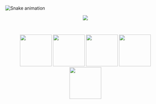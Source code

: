 ### 

<!--
**hhalim0/hhalim0** is a ✨ _special_ ✨ repository because its `README.md` (this file) appears on your GitHub profile.

Here are some ideas to get you started:

- 🔭 I’m currently working on ...
- 🌱 I’m currently learning ...
- 👯 I’m looking to collaborate on ...
- 🤔 I’m looking for help with ...
- 💬 Ask me about ...
- 📫 How to reach me: ...
- 😄 Pronouns: ...
- ⚡ Fun fact: ...
-->

![Snake animation](https://github.com/hhalim0/hhalim0/blob/output/github-contribution-grid-snake.svg)

<p align="center">
<img src="https://www.google.com/url?sa=i&url=https%3A%2F%2Fizaron.github.io%2Fpost%2Fcompetitive-programming-and-cyberpunk%2F&psig=AOvVaw2CkykZXwaYQpSoEAfJcy2D&ust=1665946527394000&source=images&cd=vfe&ved=0CA0QjRxqFwoTCNC21cn04voCFQAAAAAdAAAAABAF](https://media.giphy.com/media/NKEt9elQ5cR68/giphy.gif)](https://www.google.com/url?sa=i&url=https%3A%2F%2Fsteamcommunity.com%2Fsharedfiles%2Ffiledetails%2F%3Fid%3D2212279721&psig=AOvVaw2iAEg8FuO2BQG3n5uXnvmp&ust=1665946834072000&source=images&cd=vfe&ved=0CA0QjRxqFwoTCJCg3Nv14voCFQAAAAAdAAAAABAL)" />
  </p align="center">
 

<br>
<p align="center">
  <img src="https://media3.giphy.com/media/ln7z2eWriiQAllfVcn/200w.webp" width="100">
  <img src="https://i.giphy.com/media/LMt9638dO8dftAjtco/200.webp" width="100">
  <img src="https://i.giphy.com/media/eNAsjO55tPbgaor7ma/200w.webp" width="100">
  <img src="https://i.giphy.com/media/KzJkzjggfGN5Py6nkT/200.webp" width="100">
  <img src="https://i.giphy.com/media/IdyAQJVN2kVPNUrojM/200.webp" width="100">
  <br><br>
</p>
<br>
<br>
<br>
<br>
<br>
<br>
